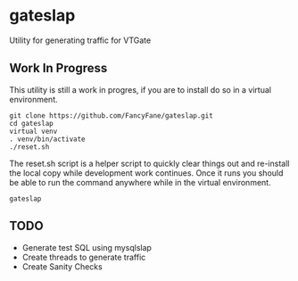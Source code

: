 # gateslap
Utility for generating traffic for VTGate

## Work In Progress
This utility is still a work in progres, if you are to install do so in a virtual environment. 

```
git clone https://github.com/FancyFane/gateslap.git
cd gateslap
virtual venv
. venv/bin/activate
./reset.sh
```

The reset.sh script is a helper script to quickly clear things out and re-install the local copy
while development work continues. Once it runs you should be able to run the command anywhere while 
in the virtual environment. 

```
gateslap
````

## TODO
* Generate test SQL using mysqlslap
* Create threads to generate traffic
* Create Sanity Checks
